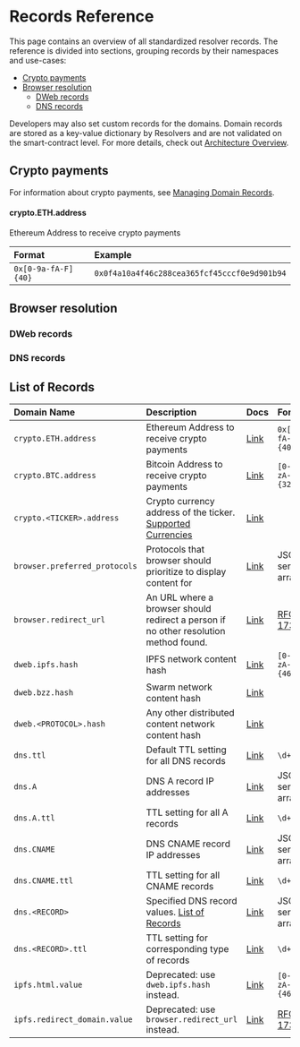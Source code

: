 # Records Reference

This page contains an overview of all standardized resolver records. The reference is divided into sections, grouping records by their namespaces and use-cases:
* [Crypto payments](records-reference.md#crypto-payments)
* [Browser resolution](records-reference.md#browser-resolution)
  * [DWeb records](records-reference.md#dweb-records)
  * [DNS records](records-reference.md#dns-records)
  
Developers may also set custom records for the domains. Domain records are stored as a key-value dictionary by Resolvers and are not validated on the smart-contract level. For more details, check out [Architecture Overview](architecture-overview.md#resolver).

## Crypto payments

For information about crypto payments, see [Managing Domain Records](../managing-domains/managing-domain-records.md#crypto-payments-records).

#### crypto.ETH.address

Ethereum Address to receive crypto payments

| Format | Example |
| :--- | :--- |
| `0x[0-9a-fA-F]{40}` | `0x0f4a10a4f46c288cea365fcf45cccf0e9d901b94` |

## Browser resolution

### DWeb records

### DNS records

## List of Records

| Domain Name | Description | Docs | Format | Example |
| :--- | :--- | :--- | :--- | :--- |
| `crypto.ETH.address` | Ethereum Address to receive crypto payments | [Link](../managing-domains/managing-domain-records.md#crypto-payments-records) | `0x[0-9a-fA-F]{40}` | `0x0f4a10a4f46c288cea365fcf45cccf0e9d901b94` |
| `crypto.BTC.address` | Bitcoin Address to receive crypto payments | [Link](../managing-domains/managing-domain-records.md#crypto-payments-records) | `[0-9a-zA-Z]{32}` | `1Nb7Mt1EqUqxxrAdmefUovS7aTgMUf2A6m` |
| `crypto.<TICKER>.address` | Crypto currency address of the ticker. [Supported Currencies](https://github.com/crypti/cryptocurrencies) | [Link](../managing-domains/managing-domain-records.md#crypto-payments-records) |  |  |
| `browser.preferred_protocols` | Protocols that browser should prioritize to display content for | [Link](../browser-resolution/browser-resolution-algorithm.md#records-related-to-browser-resolution) | JSON serialized array | `["ipfs","http"]` |
| `browser.redirect_url` | An URL where a browser should redirect a person if no other resolution method found. | [Link](../browser-resolution/browser-resolution-algorithm.md#records-related-to-browser-resolution) | [RFC-1738](https://tools.ietf.org/html/rfc1738) | `http://example.com/home.html` |
| `dweb.ipfs.hash` | IPFS network content hash | [Link](../browser-resolution/browser-resolution-algorithm.md#distributed-web-records) | `[0-9a-zA-Z]{46}` | `QmVaAtQbi3EtsfpKoLzALm6vXphdi2KjMgxEDKeGg6wHvK` |
| `dweb.bzz.hash` | Swarm network content hash | [Link](../browser-resolution/browser-resolution-algorithm.md#distributed-web-records) |  |  |
| `dweb.<PROTOCOL>.hash` | Any other distributed content network content hash | [Link](../browser-resolution/browser-resolution-algorithm.md#distributed-web-records) |  |  |
| `dns.ttl` | Default TTL setting for all DNS records | [Link](../browser-resolution/browser-resolution-algorithm.md#dns-records) | `\d+` | `128` |
| `dns.A` | DNS A record IP addresses | [Link](../browser-resolution/browser-resolution-algorithm.md#dns-records) | JSON serialized array | `["10.0.0.1","10.0.0.2"]` |
| `dns.A.ttl` | TTL setting for all A records | [Link](../browser-resolution/browser-resolution-algorithm.md#dns-records) | `\d+` | `128` |
| `dns.CNAME` | DNS CNAME record IP addresses | [Link](../browser-resolution/browser-resolution-algorithm.md#dns-records) | JSON serialized array | `["example.com."]` |
| `dns.CNAME.ttl` | TTL setting for all CNAME records | [Link](../browser-resolution/browser-resolution-algorithm.md#dns-records) | `\d+` | `128` |
| `dns.<RECORD>` | Specified DNS record values. [List of Records](https://en.wikipedia.org/wiki/List_of_DNS_record_types) | [Link](../browser-resolution/browser-resolution-algorithm.md#dns-records) | JSON serialized array |  |
| `dns.<RECORD>.ttl` | TTL setting for corresponding type of records | [Link](../browser-resolution/browser-resolution-algorithm.md#dns-records) | `\d+` | `164` |
| `ipfs.html.value` | Deprecated: use `dweb.ipfs.hash` instead. | [Link](../browser-resolution/browser-resolution-algorithm.md#legacy-records-support) | `[0-9a-zA-Z]{46}` | `QmVaAtQbi3EtsfpKoLzALm6vXphdi2KjMgxEDKeGg6wHvK` |
| `ipfs.redirect_domain.value` | Deprecated: use `browser.redirect_url` instead. | [Link](../browser-resolution/browser-resolution-algorithm.md#legacy-records-support) | [RFC-1738](https://tools.ietf.org/html/rfc1738) | `http://example.com/home.html` |

